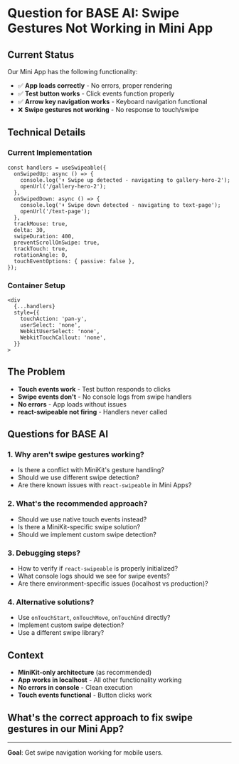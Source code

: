 # Question for BASE AI: Swipe Gestures Not Working in Mini App

## Current Status
Our Mini App has the following functionality:
- ✅ **App loads correctly** - No errors, proper rendering
- ✅ **Test button works** - Click events function properly
- ✅ **Arrow key navigation works** - Keyboard navigation functional
- ❌ **Swipe gestures not working** - No response to touch/swipe

## Technical Details

### Current Implementation
```tsx
const handlers = useSwipeable({
  onSwipedUp: async () => {
    console.log('⬆️ Swipe up detected - navigating to gallery-hero-2');
    openUrl('/gallery-hero-2');
  },
  onSwipedDown: async () => {
    console.log('⬇️ Swipe down detected - navigating to text-page');
    openUrl('/text-page');
  },
  trackMouse: true,
  delta: 30,
  swipeDuration: 400,
  preventScrollOnSwipe: true,
  trackTouch: true,
  rotationAngle: 0,
  touchEventOptions: { passive: false },
});
```

### Container Setup
```tsx
<div 
  {...handlers} 
  style={{
    touchAction: 'pan-y',
    userSelect: 'none',
    WebkitUserSelect: 'none',
    WebkitTouchCallout: 'none',
  }}
>
```

## The Problem
- **Touch events work** - Test button responds to clicks
- **Swipe events don't** - No console logs from swipe handlers
- **No errors** - App loads without issues
- **react-swipeable not firing** - Handlers never called

## Questions for BASE AI

### 1. **Why aren't swipe gestures working?**
- Is there a conflict with MiniKit's gesture handling?
- Should we use different swipe detection?
- Are there known issues with `react-swipeable` in Mini Apps?

### 2. **What's the recommended approach?**
- Should we use native touch events instead?
- Is there a MiniKit-specific swipe solution?
- Should we implement custom swipe detection?

### 3. **Debugging steps?**
- How to verify if `react-swipeable` is properly initialized?
- What console logs should we see for swipe events?
- Are there environment-specific issues (localhost vs production)?

### 4. **Alternative solutions?**
- Use `onTouchStart`, `onTouchMove`, `onTouchEnd` directly?
- Implement custom swipe detection?
- Use a different swipe library?

## Context
- **MiniKit-only architecture** (as recommended)
- **App works in localhost** - All other functionality working
- **No errors in console** - Clean execution
- **Touch events functional** - Button clicks work

## What's the correct approach to fix swipe gestures in our Mini App?

---

**Goal**: Get swipe navigation working for mobile users. 